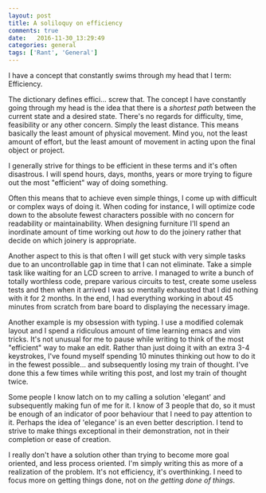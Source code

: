 ```yaml
---
layout: post
title: A soliloquy on efficiency
comments: true
date:   2016-11-30_13:29:49 
categories: general
tags: ['Rant', 'General']
---
```


I have a concept that constantly swims through my head that I term: Efficiency.

The dictionary defines effici... screw that. The concept I have constantly going through my head is the idea that there is a _shortest path_ between the current state and a desired state. There's no regards for difficulty, time, feasibility or any other concern. Simply the least distance. This means basically the least amount of physical movement. Mind you, not the least amount of effort, but the least amount of movement in acting upon the final object or project.

I generally strive for things to be efficient in these terms and it's often disastrous. I will spend hours, days, months, years or more trying to figure out the most "efficient" way of doing something.

Often this means that to achieve even simple things, I come up with difficult or complex ways of doing it. When coding for instance, I will optimize code down to the absolute fewest characters possible with no concern for readability or maintainability. When designing furniture I'll spend an inordinate amount of time working out _how_ to do the joinery rather that decide on which joinery is appropriate.

Another aspect to this is that often I will get stuck with very simple tasks due to an uncontrollable gap in time that I can not eliminate. Take a simple task like waiting for an LCD screen to arrive. I managed to write a bunch of totally worthless code, prepare various circuits to test, create some useless tests and then when it arrived I was so mentally exhausted that I did nothing with it for 2 months. In the end, I had everything working in about 45 minutes from scratch from bare board to displaying the necessary image.

Another example is my obsession with typing. I use a modified colemak layout and I spend a ridiculous amount of time learning emacs and vim tricks. It's not unusual for me to pause while writing to think of the most "efficient" way to make an edit. Rather than just doing it with an extra 3-4 keystrokes, I've found myself spending 10 minutes thinking out how to do it in the fewest possible... and subsequently losing my train of thought. I've done this a few times while writing this post, and lost my train of thought twice.

Some people I know latch on to my calling a solution 'elegant' and subsequently making fun of me for it. I know of 3 people that do, so it must be enough of an indicator of poor behaviour that I need to pay attention to it. Perhaps the idea of 'elegance' is an even better description. I tend to strive to make things exceptional in their demonstration, not in their completion or ease of creation.

I really don't have a solution other than trying to become more goal oriented, and less process oriented. I'm simply writing this as more of a realization of the problem. It's not efficiency, it's overthinking. I need to focus more on getting things done, not on _the getting done of things_.
